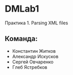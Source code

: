 DMLab1
======

Практика 1.
Parsing XML files

Команда:
-------

- Константин Житков
- Александр Искусков
- Сергей Овчаренко
- Глеб Ястребков